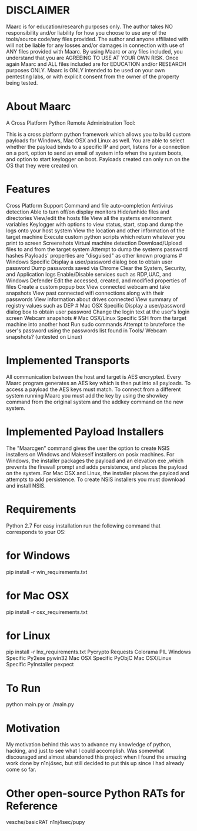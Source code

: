 <h1> DISCLAIMER </h1>
Maarc is for education/research purposes only. The author takes NO responsibility and/or liability for how you choose to use any of the tools/source code/any files provided. The author and anyone affiliated with will not be liable for any losses and/or damages in connection with use of ANY files provided with Maarc. By using Maarc or any files included, you understand that you are AGREEING TO USE AT YOUR OWN RISK. Once again Maarc and ALL files included are for EDUCATION and/or RESEARCH purposes ONLY. Maarc is ONLY intended to be used on your own pentesting labs, or with explicit consent from the owner of the property being tested.

<h1> About Maarc </h1>
A Cross Platform Python Remote Administration Tool:

This is a cross platform python framework which allows you to build custom payloads for Windows, Mac OSX and Linux as well. You are able to select whether the payload binds to a specific IP and port, listens for a connection on a port, option to send an email of system info when the system boots, and option to start keylogger on boot. Payloads created can only run on the OS that they were created on.

 <h1> Features </h1>
Cross Platform Support
Command and file auto-completion
Antivirus detection
Able to turn off/on display monitors
Hide/unhide files and directories
View/edit the hosts file
View all the systems environment variables
Keylogger with options to view status, start, stop and dump the logs onto your host system
View the location and other information of the target machine
Execute custom python scripts which return whatever you print to screen
Screenshots
Virtual machine detection
Download/Upload files to and from the target system
Attempt to dump the systems password hashes
Payloads' properties are "disguised" as other known programs
# Windows Specific
Display a user/password dialog box to obtain user password
Dump passwords saved via Chrome
Clear the System, Security, and Application logs
Enable/Disable services such as RDP,UAC, and Windows Defender
Edit the accessed, created, and modified properties of files
Create a custom popup box
View connected webcam and take snapshots
View past connected wifi connections along with their passwords
View information about drives connected
View summary of registry values such as DEP
# Mac OSX Specific
Display a user/password dialog box to obtain user password
Change the login text at the user's login screen
Webcam snapshots
# Mac OSX/Linux Specific
SSH from the target machine into another host
Run sudo commands
Attempt to bruteforce the user's password using the passwords list found in Tools/
Webcam snapshots? (untested on Linux)

<h1> Implemented Transports </h1>
All communication between the host and target is AES encrypted. Every Maarc program generates an AES key which is then put into all payloads. To access a payload the AES keys must match. To connect from a different system running Maarc you must add the key by using the showkey command from the original system and the addkey command on the new system.

 <h1> Implemented Payload Installers </h1>
The "Maarcgen" command gives the user the option to create NSIS installers on Windows and Makeself installers on posix machines. For Windows, the installer packages the payload and an elevation exe ,which prevents the firewall prompt and adds persistence, and places the payload on the system. For Mac OSX and Linux, the installer places the payload and attempts to add persistence. To create NSIS installers you must download and install NSIS.

<h1> Requirements </h1>
Python 2.7
For easy installation run the following command that corresponds to your OS:

# for Windows
pip install -r win_requirements.txt

# for Mac OSX
pip install -r osx_requirements.txt

# for Linux
pip install -r lnx_requirements.txt
Pycrypto
Requests
Colorama
PIL
Windows Specific
Py2exe
pywin32
Mac OSX Specific
PyObjC
Mac OSX/Linux Specific
PyInstaller
pexpect
# To Run
python main.py
or
./main.py

<h1> Motivation </h1>
My motivation behind this was to advance my knowledge of python, hacking, and just to see what I could accomplish. Was somewhat discouraged and almost abandoned this project when I found the amazing work done by n1nj4sec, but still decided to put this up since I had already come so far.

<h1> Other open-source Python RATs for Reference </h1>
vesche/basicRAT
n1nj4sec/pupy
